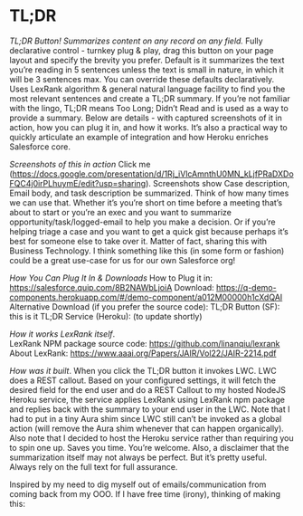 # TL;DR

*TL;DR Button! Summarizes content on any record on any field.* Fully declarative control - turnkey plug & play, drag this button on your page layout and specify the brevity you prefer. Default is it summarizes the text you’re reading in 5 sentences unless the text is small in nature, in which it will be 3 sentences max. You can override these defaults declaratively. Uses LexRank algorithm & general natural language facility to find you the most relevant sentences and create a TL;DR summary. If you’re not familiar with the lingo, TL;DR means Too Long; Didn’t Read and is used as a way to provide a summary. Below are details - with captured screenshots of it in action, how you can plug it in, and how it works. It’s also a practical way to quickly articulate an example of integration and how Heroku enriches Salesforce core.

*Screenshots of this in action*
Click me (https://docs.google.com/presentation/d/1Rj_iVlcAmnthU0MN_kLjfPRaDXDoFQC4j0irPLhuymE/edit?usp=sharing). Screenshots show Case description, Email body, and task description be summarized. Think of how many times we can use that. Whether it’s you’re short on time before a meeting that’s about to start or you’re an exec and you want to summarize opportunity/task/logged-email to help you make a decision. Or if you’re helping triage a case and you want to get a quick gist because perhaps it’s best for someone else to take over it. Matter of fact, sharing this with Business Technology. I think something like this (in some form or fashion) could be a great use-case for us for our own Salesforce org!

*How You Can Plug It In & Downloads*
How to Plug it in: https://salesforce.quip.com/8B2NAWbLjoiA
Download: https://q-demo-components.herokuapp.com/#/demo-component/a012M00000h1cXdQAI
Alternative Download (if you prefer the source code):
TL;DR Button (SF): this is it
TL;DR Service (Heroku): (to update shortly)

*How it works*
_LexRank itself_.  
LexRank NPM package source code: https://github.com/linanqiu/lexrank 
About LexRank: https://www.aaai.org/Papers/JAIR/Vol22/JAIR-2214.pdf

_How was it built_. When you click the TL;DR button it invokes LWC. LWC does a REST callout. Based on your configured settings, it will fetch the desired field for the end user and do a REST Callout to my hosted NodeJS Heroku service, the service applies LexRank using LexRank npm package and replies back with the summary to your end user in the LWC. Note that I had to put in a tiny Aura shim since LWC still can’t be invoked as a global action (will remove the Aura shim whenever that can happen organically). Also note that I decided to host the Heroku service rather than requiring you to spin one up. Saves you time. You’re welcome. Also, a disclaimer that the summarization itself may not always be perfect. But it’s pretty useful. Always rely on the full text for full assurance.

Inspired by my need to dig myself out of emails/communication from coming back from my OOO. If I have free time (irony), thinking of making this:

